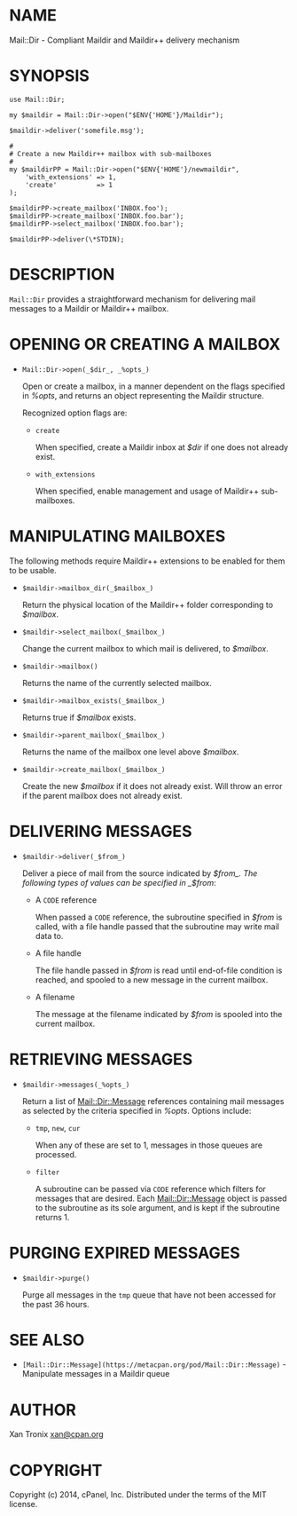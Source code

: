 # NAME

Mail::Dir - Compliant Maildir and Maildir++ delivery mechanism

# SYNOPSIS

    use Mail::Dir;

    my $maildir = Mail::Dir->open("$ENV{'HOME'}/Maildir");

    $maildir->deliver('somefile.msg');

    #
    # Create a new Maildir++ mailbox with sub-mailboxes
    #
    my $maildirPP = Mail::Dir->open("$ENV{'HOME'}/newmaildir",
        'with_extensions' => 1,
        'create'          => 1
    );

    $maildirPP->create_mailbox('INBOX.foo');
    $maildirPP->create_mailbox('INBOX.foo.bar');
    $maildirPP->select_mailbox('INBOX.foo.bar');

    $maildirPP->deliver(\*STDIN);

# DESCRIPTION

`Mail::Dir` provides a straightforward mechanism for delivering mail messages
to a Maildir or Maildir++ mailbox.

# OPENING OR CREATING A MAILBOX

- `Mail::Dir->open(_$dir_, _%opts_)`

    Open or create a mailbox, in a manner dependent on the flags specified in
    _%opts_, and returns an object representing the Maildir structure.

    Recognized option flags are:

    - `create`

        When specified, create a Maildir inbox at _$dir_ if one does not already
        exist.

    - `with_extensions`

        When specified, enable management and usage of Maildir++ sub-mailboxes.

# MANIPULATING MAILBOXES

The following methods require Maildir++ extensions to be enabled for them to be
usable.

- `$maildir->mailbox_dir(_$mailbox_)`

    Return the physical location of the Maildir++ folder corresponding to
    _$mailbox_.

- `$maildir->select_mailbox(_$mailbox_)`

    Change the current mailbox to which mail is delivered, to _$mailbox_.

- `$maildir->mailbox()`

    Returns the name of the currently selected mailbox.

- `$maildir->mailbox_exists(_$mailbox_)`

    Returns true if _$mailbox_ exists.

- `$maildir->parent_mailbox(_$mailbox_)`

    Returns the name of the mailbox one level above _$mailbox_.

- `$maildir->create_mailbox(_$mailbox_)`

    Create the new _$mailbox_ if it does not already exist.  Will throw an error
    if the parent mailbox does not already exist.

# DELIVERING MESSAGES

- `$maildir->deliver(_$from_)`

    Deliver a piece of mail from the source indicated by _$from_.  The following
    types of values can be specified in _$from_:

    - A `CODE` reference

        When passed a `CODE` reference, the subroutine specified in _$from_ is called,
        with a file handle passed that the subroutine may write mail data to.

    - A file handle

        The file handle passed in _$from_ is read until end-of-file condition is
        reached, and spooled to a new message in the current mailbox.

    - A filename

        The message at the filename indicated by _$from_ is spooled into the current
        mailbox.

# RETRIEVING MESSAGES

- `$maildir->messages(_%opts_)`

    Return a list of [Mail::Dir::Message](https://metacpan.org/pod/Mail::Dir::Message) references containing mail messages as
    selected by the criteria specified in _%opts_.  Options include:

    - `tmp`, `new`, `cur`

        When any of these are set to 1, messages in those queues are processed.

    - `filter`

        A subroutine can be passed via `CODE` reference which filters for messages
        that are desired.  Each [Mail::Dir::Message](https://metacpan.org/pod/Mail::Dir::Message) object is passed to the
        subroutine as its sole argument, and is kept if the subroutine returns 1.

# PURGING EXPIRED MESSAGES

- `$maildir->purge()`

    Purge all messages in the `tmp` queue that have not been accessed for the past
    36 hours.

# SEE ALSO

- `[Mail::Dir::Message](https://metacpan.org/pod/Mail::Dir::Message)` - Manipulate messages in a Maildir queue

# AUTHOR

Xan Tronix <xan@cpan.org>

# COPYRIGHT

Copyright (c) 2014, cPanel, Inc.  Distributed under the terms of the MIT
license.
